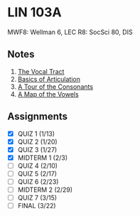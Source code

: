 # LIN 103A
MWF8: Wellman 6, LEC
R8: SocSci 80, DIS
## Notes
1. [The Vocal Tract](../notes/vocal-tract.md)
2. [Basics of Articulation](../notes/basics-articulation.md)
3. [A Tour of the Consonants](../notes/consonants.md)
4. [A Map of the Vowels](../notes/vowels.md)
## Assignments
- [x] QUIZ 1 (1/13)
- [x] QUIZ 2 (1/20)
- [x] QUIZ 3 (1/27)
- [x] MIDTERM 1 (2/3)
- [ ] QUIZ 4 (2/10)
- [ ] QUIZ 5 (2/17)
- [ ] QUIZ 6 (2/23)
- [ ] MIDTERM 2 (2/29)
- [ ] QUIZ 7 (3/15)
- [ ] FINAL (3/22)
